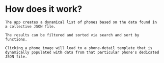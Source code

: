 # How does it work?

`The app creates a dynamical list of phones based on the data found in a collective JSON file.`

`The results can be filtered and sorted via search and sort by functions.`

`Clicking a phone image will lead to a phone-detail template that is dynamically populated with data from that particular phone's dedicated JSON file.`

